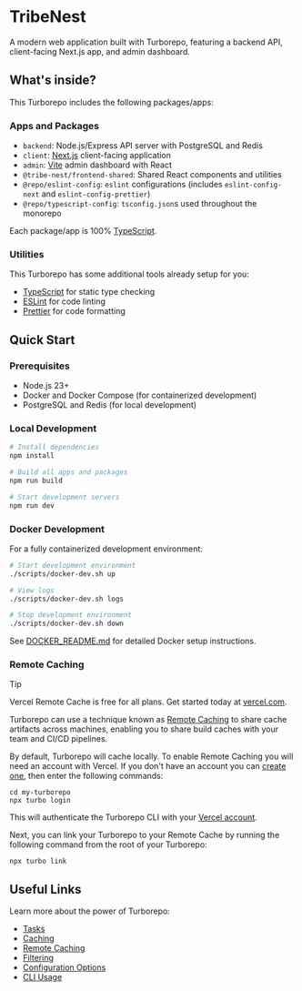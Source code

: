 # TribeNest

A modern web application built with Turborepo, featuring a backend API, client-facing Next.js app, and admin dashboard.

## What's inside?

This Turborepo includes the following packages/apps:

### Apps and Packages

- `backend`: Node.js/Express API server with PostgreSQL and Redis
- `client`: [Next.js](https://nextjs.org/) client-facing application
- `admin`: [Vite](https://vitejs.dev/) admin dashboard with React
- `@tribe-nest/frontend-shared`: Shared React components and utilities
- `@repo/eslint-config`: `eslint` configurations (includes `eslint-config-next` and `eslint-config-prettier`)
- `@repo/typescript-config`: `tsconfig.json`s used throughout the monorepo

Each package/app is 100% [TypeScript](https://www.typescriptlang.org/).

### Utilities

This Turborepo has some additional tools already setup for you:

- [TypeScript](https://www.typescriptlang.org/) for static type checking
- [ESLint](https://eslint.org/) for code linting
- [Prettier](https://prettier.io) for code formatting

## Quick Start

### Prerequisites

- Node.js 23+
- Docker and Docker Compose (for containerized development)
- PostgreSQL and Redis (for local development)

### Local Development

```bash
# Install dependencies
npm install

# Build all apps and packages
npm run build

# Start development servers
npm run dev
```

### Docker Development

For a fully containerized development environment:

```bash
# Start development environment
./scripts/docker-dev.sh up

# View logs
./scripts/docker-dev.sh logs

# Stop development environment
./scripts/docker-dev.sh down
```

See [DOCKER_README.md](./DOCKER_README.md) for detailed Docker setup instructions.

### Remote Caching

> [!TIP]
> Vercel Remote Cache is free for all plans. Get started today at [vercel.com](https://vercel.com/signup?/signup?utm_source=remote-cache-sdk&utm_campaign=free_remote_cache).

Turborepo can use a technique known as [Remote Caching](https://turborepo.com/docs/core-concepts/remote-caching) to share cache artifacts across machines, enabling you to share build caches with your team and CI/CD pipelines.

By default, Turborepo will cache locally. To enable Remote Caching you will need an account with Vercel. If you don't have an account you can [create one](https://vercel.com/signup?utm_source=turborepo-examples), then enter the following commands:

```
cd my-turborepo
npx turbo login
```

This will authenticate the Turborepo CLI with your [Vercel account](https://vercel.com/docs/concepts/personal-accounts/overview).

Next, you can link your Turborepo to your Remote Cache by running the following command from the root of your Turborepo:

```
npx turbo link
```

## Useful Links

Learn more about the power of Turborepo:

- [Tasks](https://turborepo.com/docs/crafting-your-repository/running-tasks)
- [Caching](https://turborepo.com/docs/crafting-your-repository/caching)
- [Remote Caching](https://turborepo.com/docs/core-concepts/remote-caching)
- [Filtering](https://turborepo.com/docs/crafting-your-repository/running-tasks#using-filters)
- [Configuration Options](https://turborepo.com/docs/reference/configuration)
- [CLI Usage](https://turborepo.com/docs/reference/command-line-reference)
